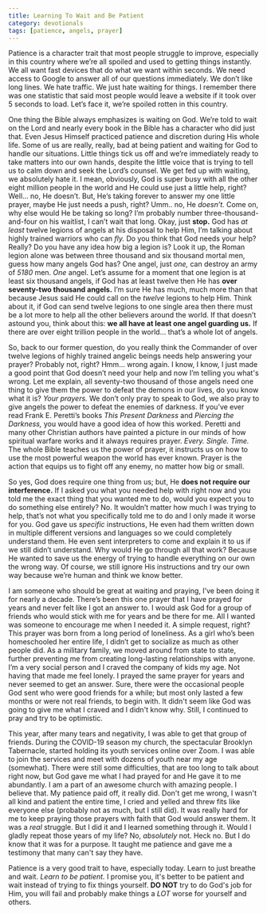 ```yaml
---
title: Learning To Wait and Be Patient
category: devotionals
tags: [patience, angels, prayer]
---
```


Patience is a character trait that most people struggle to improve, especially in this country where we’re all spoiled and used to getting things instantly. We all want fast devices that do what we want within seconds. We need access to Google to answer all of our questions immediately. We don’t like long lines. We hate traffic. We just hate waiting for things. I remember there was one statistic that said most people would leave a website if it took over 5 seconds to load. Let’s face it, we’re spoiled rotten in this country.
<!-- more -->
One thing the Bible always emphasizes is waiting on God. We’re told to wait on the Lord and nearly every book in the Bible has a character who did just that. Even Jesus Himself practiced patience and discretion during His whole life. Some of us are really, really, bad at being patient and waiting for God to handle our situations. Little things tick us off and we’re immediately ready to take matters into our own hands, despite the little voice that is trying to tell us to calm down and seek the Lord’s counsel. We get fed up with waiting, we absolutely hate it. I mean, obviously, God is super busy with all the other eight million people in the world and He could use just a little help, right? Well... no, He doesn’t. But, He’s taking forever to answer my one little prayer, maybe He just needs a push, right? Umm.. no, He _doesn’t._ Come on, why else would He be taking so long? I’m probably number three-thousand-and-four on his waitlist, I can’t wait that long. Okay, just **stop.** God has _at least_ twelve legions of angels at his disposal to help Him, I’m talking about highly trained warriors who can _fly._ Do you think that God needs your help? Really? Do you have any idea how big a legion is? Look it up, the Roman legion alone was between three thousand and six thousand mortal men, guess how many angels God has? One angel, just _one,_ can destroy an army of _5180_ men. _One_ angel. Let’s assume for a moment that one legion is at least six thousand angels, if God has at least twelve then He has **over seventy-two thousand angels.** I’m sure He has much, much more than that because Jesus said He could call on the _twelve_ legions to help Him. Think about it, if God can send twelve legions to one single area then there must be a lot more to help all the other believers around the world. If that doesn’t astound you, think about this: **we all have at least one angel guarding us.** If there are over eight trillion people in the world... that’s a whole lot of angels.

So, back to our former question, do you really think the Commander of over twelve legions of highly trained angelic beings needs help answering your prayer? Probably not, right? Hmm... wrong again. I know, I know, I just made a good point that God doesn’t need your help and now I’m telling you what's wrong. Let me explain, all seventy-two thousand of those angels need one thing to give them the power to defeat the demons in our lives, do you know what it is? _Your prayers._ We don’t only pray to speak to God, we also pray to give angels the power to defeat the enemies of darkness. If you’ve ever read Frank E. Peretti’s books _This Present Darkness_ and _Piercing the Darkness,_ you would have a good idea of how this worked. Peretti and many other Christian authors have painted a picture in our minds of how spiritual warfare works and it always requires prayer. _Every. Single. Time._ The whole Bible teaches us the power of prayer, it instructs us on how to use the most powerful weapon the world has ever known. Prayer is the action that equips us to fight off any enemy, no matter how big or small.

So yes, God does require one thing from us; but, He **does not require our interference.** If I asked you what you needed help with right now and you told me the exact thing that you wanted me to do, would you expect you to do something else entirely? No. It wouldn’t matter how much I was trying to help, that’s not what you specifically told me to do and I only made it worse for you. God gave us _specific_ instructions, He even had them written down in multiple different versions and languages so we could completely understand them. He even sent interpreters to come and explain it to us if we still didn’t understand. Why would He go through all that work? Because He wanted to save us the energy of trying to handle everything on our own the wrong way. Of course, we still ignore His instructions and try our own way because we’re human and think we know better.

I am someone who should be great at waiting and praying, I’ve been doing it for nearly a decade. There’s been this one prayer that I have prayed for years and never felt like I got an answer to. I would ask God for a group of friends who would stick with me for years and be there for me. All I wanted was someone to encourage me when I needed it. A simple request, right? This prayer was born from a long period of loneliness.  As a girl who’s been homeschooled her entire life, I didn’t get to socialize as much as other people did. As a military family, we moved around from state to state, further preventing me from creating long-lasting relationships with anyone. I’m a very social person and I craved the company of kids my age. Not having that made me feel lonely. I prayed the same prayer for years and never seemed to get an answer. Sure, there were the occasional people God sent who were good friends for a while; but most only lasted a few months or were not real friends, to begin with. It didn't seem like God was going to give me what I craved and I didn't know why. Still, I continued to pray and try to be optimistic.

This year, after many tears and negativity, I was able to get that group of friends. During the COVID-19 season my church, the spectacular Brooklyn Tabernacle, started holding its youth services online over Zoom. I was able to join the services and meet with dozens of youth near my age (somewhat). There were still some difficulties, that are too long to talk about right now, but God gave me what I had prayed for and He gave it to me abundantly. I am a part of an awesome church with amazing people. I believe that. My patience paid off, it really did. Don't get me wrong, I wasn't all kind and patient the entire time, I cried and yelled and threw fits like everyone else (probably not as much, but I still did). It was really hard for me to keep praying those prayers with faith that God would answer them. It was a _real_ struggle. But I did it and I learned something through it. Would I gladly repeat those years of my life? No, _absolutely_ not. Heck no. But I do know that it was for a purpose. It taught me patience and gave me a testimony that many can't say they have.

Patience is a very good trait to have, especially today. Learn to just breathe and wait. _Learn to be patient._ I promise you, it's better to be patient and wait instead of trying to fix things yourself. **DO NOT** try to do God's job for Him, you will fail and probably make things a _LOT_ worse for yourself and others.

